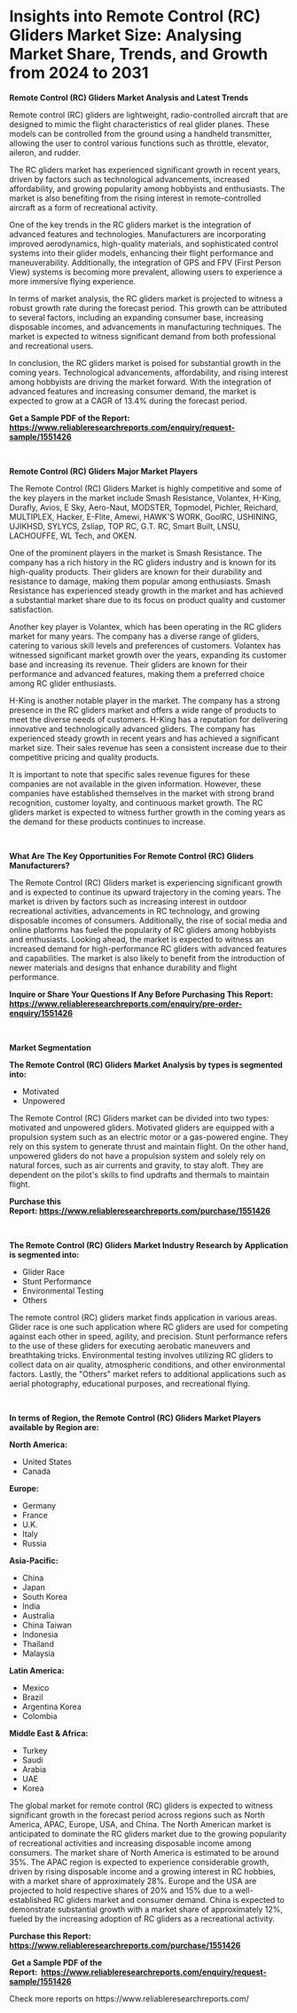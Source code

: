 <p><h1>Insights into Remote Control (RC) Gliders Market Size: Analysing Market Share, Trends, and Growth from 2024 to 2031</h1></p><p><strong>Remote Control (RC) Gliders Market Analysis and Latest Trends</strong></p>
<p><p>Remote control (RC) gliders are lightweight, radio-controlled aircraft that are designed to mimic the flight characteristics of real glider planes. These models can be controlled from the ground using a handheld transmitter, allowing the user to control various functions such as throttle, elevator, aileron, and rudder.</p><p>The RC gliders market has experienced significant growth in recent years, driven by factors such as technological advancements, increased affordability, and growing popularity among hobbyists and enthusiasts. The market is also benefiting from the rising interest in remote-controlled aircraft as a form of recreational activity.</p><p>One of the key trends in the RC gliders market is the integration of advanced features and technologies. Manufacturers are incorporating improved aerodynamics, high-quality materials, and sophisticated control systems into their glider models, enhancing their flight performance and maneuverability. Additionally, the integration of GPS and FPV (First Person View) systems is becoming more prevalent, allowing users to experience a more immersive flying experience.</p><p>In terms of market analysis, the RC gliders market is projected to witness a robust growth rate during the forecast period. This growth can be attributed to several factors, including an expanding consumer base, increasing disposable incomes, and advancements in manufacturing techniques. The market is expected to witness significant demand from both professional and recreational users.</p><p>In conclusion, the RC gliders market is poised for substantial growth in the coming years. Technological advancements, affordability, and rising interest among hobbyists are driving the market forward. With the integration of advanced features and increasing consumer demand, the market is expected to grow at a CAGR of 13.4% during the forecast period.</p></p>
<p><strong>Get a Sample PDF of the Report:&nbsp; <a href="https://www.reliableresearchreports.com/enquiry/request-sample/1551426">https://www.reliableresearchreports.com/enquiry/request-sample/1551426</a></strong></p>
<p>&nbsp;</p>
<p><strong>Remote Control (RC) Gliders Major Market Players</strong></p>
<p><p>The Remote Control (RC) Gliders Market is highly competitive and some of the key players in the market include Smash Resistance, Volantex, H-King, Durafly, Avios, E Sky, Aero-Naut, MODSTER, Topmodel, Pichler, Reichard, MULTIPLEX, Hacker, E-Flite, Amewi, HAWK'S WORK, GoolRC, USHINING, UJIKHSD, SYLYCS, Zsliap, TOP RC, G.T. RC, Smart Built, LNSU, LACHOUFFE, WL Tech, and OKEN.</p><p>One of the prominent players in the market is Smash Resistance. The company has a rich history in the RC gliders industry and is known for its high-quality products. Their gliders are known for their durability and resistance to damage, making them popular among enthusiasts. Smash Resistance has experienced steady growth in the market and has achieved a substantial market share due to its focus on product quality and customer satisfaction.</p><p>Another key player is Volantex, which has been operating in the RC gliders market for many years. The company has a diverse range of gliders, catering to various skill levels and preferences of customers. Volantex has witnessed significant market growth over the years, expanding its customer base and increasing its revenue. Their gliders are known for their performance and advanced features, making them a preferred choice among RC glider enthusiasts.</p><p>H-King is another notable player in the market. The company has a strong presence in the RC gliders market and offers a wide range of products to meet the diverse needs of customers. H-King has a reputation for delivering innovative and technologically advanced gliders. The company has experienced steady growth in recent years and has achieved a significant market size. Their sales revenue has seen a consistent increase due to their competitive pricing and quality products.</p><p>It is important to note that specific sales revenue figures for these companies are not available in the given information. However, these companies have established themselves in the market with strong brand recognition, customer loyalty, and continuous market growth. The RC gliders market is expected to witness further growth in the coming years as the demand for these products continues to increase.</p></p>
<p>&nbsp;</p>
<p><strong>What Are The Key Opportunities For Remote Control (RC) Gliders Manufacturers?</strong></p>
<p><p>The Remote Control (RC) Gliders market is experiencing significant growth and is expected to continue its upward trajectory in the coming years. The market is driven by factors such as increasing interest in outdoor recreational activities, advancements in RC technology, and growing disposable incomes of consumers. Additionally, the rise of social media and online platforms has fueled the popularity of RC gliders among hobbyists and enthusiasts. Looking ahead, the market is expected to witness an increased demand for high-performance RC gliders with advanced features and capabilities. The market is also likely to benefit from the introduction of newer materials and designs that enhance durability and flight performance.</p></p>
<p><strong>Inquire or Share Your Questions If Any Before Purchasing This Report: <a href="https://www.reliableresearchreports.com/enquiry/pre-order-enquiry/1551426">https://www.reliableresearchreports.com/enquiry/pre-order-enquiry/1551426</a></strong></p>
<p>&nbsp;</p>
<p><strong>Market Segmentation</strong></p>
<p><strong>The Remote Control (RC) Gliders Market Analysis by types is segmented into:</strong></p>
<p><ul><li>Motivated</li><li>Unpowered</li></ul></p>
<p><p>The Remote Control (RC) Gliders market can be divided into two types: motivated and unpowered gliders. Motivated gliders are equipped with a propulsion system such as an electric motor or a gas-powered engine. They rely on this system to generate thrust and maintain flight. On the other hand, unpowered gliders do not have a propulsion system and solely rely on natural forces, such as air currents and gravity, to stay aloft. They are dependent on the pilot's skills to find updrafts and thermals to maintain flight.</p></p>
<p><strong>Purchase this Report:&nbsp;<a href="https://www.reliableresearchreports.com/purchase/1551426">https://www.reliableresearchreports.com/purchase/1551426</a></strong></p>
<p>&nbsp;</p>
<p><strong>The Remote Control (RC) Gliders Market Industry Research by Application is segmented into:</strong></p>
<p><ul><li>Glider Race</li><li>Stunt Performance</li><li>Environmental Testing</li><li>Others</li></ul></p>
<p><p>The remote control (RC) gliders market finds application in various areas. Glider race is one such application where RC gliders are used for competing against each other in speed, agility, and precision. Stunt performance refers to the use of these gliders for executing aerobatic maneuvers and breathtaking tricks. Environmental testing involves utilizing RC gliders to collect data on air quality, atmospheric conditions, and other environmental factors. Lastly, the "Others" market refers to additional applications such as aerial photography, educational purposes, and recreational flying.</p></p>
<p>&nbsp;</p>
<p><strong>In terms of Region, the Remote Control (RC) Gliders Market Players available by Region are:</strong></p>
<p>
    <p> <strong> North America: </strong>
        <ul>
            <li>United States</li>
            <li>Canada</li>
        </ul>
        </p> 
    <p> <strong> Europe: </strong>
        <ul>
            <li>Germany</li>
            <li>France</li>
            <li>U.K.</li>
            <li>Italy</li>
            <li>Russia</li>
        </ul>
        </p> 
    <p> <strong> Asia-Pacific: </strong>
        <ul>
            <li>China</li>
            <li>Japan</li>
            <li>South Korea</li>
            <li>India</li>
            <li>Australia</li>
            <li>China Taiwan</li>
            <li>Indonesia</li>
            <li>Thailand</li>
            <li>Malaysia</li>
        </ul>
        </p> 
    <p> <strong> Latin America: </strong>
        <ul>
            <li>Mexico</li>
            <li>Brazil</li>
            <li>Argentina Korea</li>
            <li>Colombia</li>
        </ul>
        </p> 
    <p> <strong> Middle East & Africa: </strong>
        <ul>
            <li>Turkey</li>
            <li>Saudi</li>
            <li>Arabia</li>
            <li>UAE</li>
            <li>Korea</li>
        </ul>
    </p>
    </p>
<p><p>The global market for remote control (RC) gliders is expected to witness significant growth in the forecast period across regions such as North America, APAC, Europe, USA, and China. The North American market is anticipated to dominate the RC gliders market due to the growing popularity of recreational activities and increasing disposable income among consumers. The market share of North America is estimated to be around 35%. The APAC region is expected to experience considerable growth, driven by rising disposable income and a growing interest in RC hobbies, with a market share of approximately 28%. Europe and the USA are projected to hold respective shares of 20% and 15% due to a well-established RC gliders market and consumer demand. China is expected to demonstrate substantial growth with a market share of approximately 12%, fueled by the increasing adoption of RC gliders as a recreational activity.</p></p>
<p><strong>Purchase this Report: <a href="https://www.reliableresearchreports.com/purchase/1551426">https://www.reliableresearchreports.com/purchase/1551426</a></strong></p>
<p>&nbsp;<strong>Get a Sample PDF of the Report:&nbsp;&nbsp;<a href="https://www.reliableresearchreports.com/enquiry/request-sample/1551426">https://www.reliableresearchreports.com/enquiry/request-sample/1551426</a></strong></p>
<p><strong></strong></p>
<p>Check more reports on https://www.reliableresearchreports.com/</p>